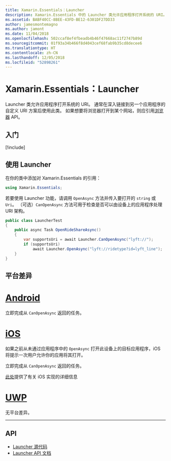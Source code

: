 ```yaml
---
title: Xamarin.Essentials：Launcher
description: Xamarin.Essentials 中的 Launcher 类允许应用程序打开系统的 URI。
ms.assetid: BABF40CC-8BEE-43FD-BE12-6301DF27DD33
author: jamesmontemagno
ms.author: jamont
ms.date: 11/04/2018
ms.openlocfilehash: 502ccaf8ef4fbeadb4b46f47668ac11f2747b89d
ms.sourcegitcommit: 01f93a34b466f8d4043cef68fab9b35cd8decee6
ms.translationtype: HT
ms.contentlocale: zh-CN
ms.lasthandoff: 12/05/2018
ms.locfileid: "52898261"
---
```

# <a name="xamarinessentials-launcher"></a>Xamarin.Essentials：Launcher

Launcher 类允许应用程序打开系统的 URI。 通常在深入链接到另一个应用程序的自定义 URI 方案后使用此类。 如果想要将浏览器打开到某个网站，则应引用[浏览器](open-browser.md) API。

## <a name="get-started"></a>入门

[!include[](~/essentials/includes/get-started.md)]

## <a name="using-launcher"></a>使用 Launcher

在你的类中添加对 Xamarin.Essentials 的引用：

```csharp
using Xamarin.Essentials;
```

若要使用 Launcher 功能，请调用 `OpenAsync` 方法并传入要打开的 `string` 或 `Uri`。 （可选）`CanOpenAsync` 方法可用于检查是否可以由设备上的应用程序处理 URI 架构。

```csharp
public class LauncherTest
{
    public async Task OpenRideShareAsync()
    {
        var supportsUri = await Launcher.CanOpenAsync("lyft://");
        if (supportsUri)
            await Launcher.OpenAsync("lyft://ridetype?id=lyft_line");
    }
}
```

## <a name="platform-differences"></a>平台差异

# <a name="androidtabandroid"></a>[Android](#tab/android)

立即完成从 `CanOpenAsync` 返回的任务。

# <a name="iostabios"></a>[iOS](#tab/ios)

如果之前从未通过应用程序中的 `OpenAsync` 打开此设备上的目标应用程序，iOS 将提示一次用户允许你的应用将其打开。

立即完成从 `CanOpenAsync` 返回的任务。

[此处](https://developer.xamarin.com/api/member/UIKit.UIApplication.CanOpenUrl/p/Foundation.NSUrl/)提供了有关 iOS 实现的详细信息

# <a name="uwptabuwp"></a>[UWP](#tab/uwp)

无平台差异。

-----

## <a name="api"></a>API

- [Launcher 源代码](https://github.com/xamarin/Essentials/tree/master/Xamarin.Essentials/Launcher)
- [Launcher API 文档](xref:Xamarin.Essentials.Launcher)
